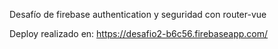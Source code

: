 Desafío de firebase authentication y seguridad con router-vue

Deploy realizado en: https://desafio2-b6c56.firebaseapp.com/
